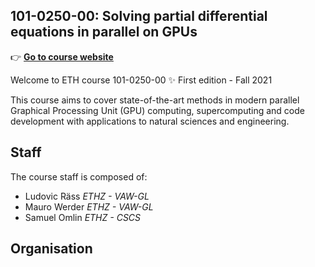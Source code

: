 ## 101-0250-00: Solving partial differential equations in parallel on GPUs

👉 [**Go to course website**](https://eth-vaw-glaciology.github.io/course-101-0250-00/)

Welcome to ETH course 101-0250-00 ✨ First edition - Fall 2021

This course aims to cover state-of-the-art methods in modern parallel Graphical Processing Unit (GPU) computing, supercomputing and code development with applications to natural sciences and engineering.

## Staff
The course staff is composed of:
- Ludovic Räss  _ETHZ - VAW-GL_
- Mauro Werder  _ETHZ - VAW-GL_
- Samuel Omlin  _ETHZ - CSCS_

## Organisation

